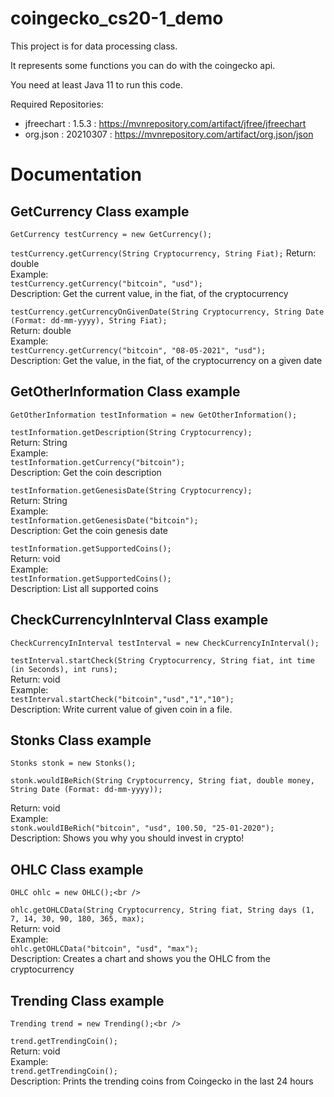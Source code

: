 # coingecko_cs20-1_demo
This project is for data processing class.

It represents some functions you can do with the coingecko api.

You need at least Java 11 to run this code.


Required Repositories:
- jfreechart : 1.5.3 : https://mvnrepository.com/artifact/jfree/jfreechart
- org.json : 20210307 : https://mvnrepository.com/artifact/org.json/json


# Documentation

## GetCurrency Class example

```GetCurrency testCurrency = new GetCurrency();```<br />

```testCurrency.getCurrency(String Cryptocurrency, String Fiat);```
Return: double <br />
Example: <br />
```testCurrency.getCurrency("bitcoin", "usd");```<br />
Description: Get the current value, in the fiat, of the cryptocurrency<br />

```testCurrency.getCurrencyOnGivenDate(String Cryptocurrency, String Date (Format: dd-mm-yyyy), String Fiat);```<br />
Return: double<br />
Example: <br/>  ```testCurrency.getCurrency("bitcoin", "08-05-2021", "usd");```<br />
Description: Get the value, in the fiat, of the cryptocurrency on a given date<br />

## GetOtherInformation Class example

```GetOtherInformation testInformation = new GetOtherInformation();```<br />

```testInformation.getDescription(String Cryptocurrency);```<br />
Return: String<br />
Example:<br /> ```testInformation.getCurrency("bitcoin");```<br />
Description: Get the coin description<br />

```testInformation.getGenesisDate(String Cryptocurrency);```<br />
Return: String<br />
Example:<br /> ```testInformation.getGenesisDate("bitcoin");```<br />
Description: Get the coin genesis date<br />

```testInformation.getSupportedCoins();```<br />
Return: void<br />
Example:<br /> ```testInformation.getSupportedCoins();```<br />
Description: List all supported coins<br />

## CheckCurrencyInInterval Class example

```CheckCurrencyInInterval testInterval = new CheckCurrencyInInterval();```<br />

```testInterval.startCheck(String Cryptocurrency, String fiat, int time (in Seconds), int runs);```<br />
Return: void<br />
Example:<br /> ```testInterval.startCheck("bitcoin","usd","1","10");```<br />
Description: Write current value of given coin in a file.<br />

## Stonks Class example

```Stonks stonk = new Stonks();```<br />

```stonk.wouldIBeRich(String Cryptocurrency, String fiat, double money, String Date (Format: dd-mm-yyyy));```<br />

Return: void<br />
Example: <br />```stonk.wouldIBeRich("bitcoin", "usd", 100.50, "25-01-2020");```<br />
Description: Shows you why you should invest in crypto!<br />

## OHLC Class example

```OHLC ohlc = new OHLC();<br />```

```ohlc.getOHLCData(String Cryptocurrency, String fiat, String days (1, 7, 14, 30, 90, 180, 365, max);```<br />
Return: void<br />
Example: <br />```ohlc.getOHLCData("bitcoin", "usd", "max");```<br />
Description: Creates a chart and shows you the OHLC from the cryptocurrency<br />

## Trending Class example

```Trending trend = new Trending();<br />```

```trend.getTrendingCoin();```<br />
Return: void<br />
Example: <br />```trend.getTrendingCoin();```<br />
Description: Prints the trending coins from Coingecko in the last 24 hours<br />




